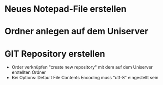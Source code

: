 # Neues Notepad-File erstellen


# Ordner anlegen auf dem Uniserver 


# GIT Repository erstellen 

* Order verknüpfen "create new repository" mit dem auf dem Uniserver erstellten Ordner
* Bei Options: Default File Contents Encoding muss "utf-8" eingestellt sein

